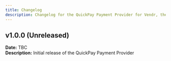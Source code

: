 ```yaml
---
title: Changelog
description: Changelog for the QuickPay Payment Provider for Vendr, the eCommerce solution for Umbraco v8+
---
```


## v1.0.0 (Unreleased)  
**Date:** TBC  
**Description:** Initial release of the QuickPay Payment Provider  